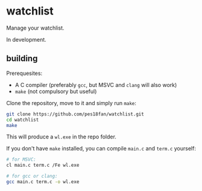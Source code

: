 # watchlist

Manage your watchlist.

In development.

## building

Prerequesites:

- A C compiler (preferably `gcc`, but MSVC and `clang` will also work)
- `make` (not compulsory but useful)

Clone the repository, move to it and simply run `make`:

```bash
git clone https://github.com/pes18fan/watchlist.git
cd watchlist
make
```

This will produce a `wl.exe` in the repo folder.

If you don't have `make` installed, you can compile `main.c` and `term.c`
yourself:

```bash
# for MSVC:
cl main.c term.c /Fe wl.exe

# for gcc or clang:
gcc main.c term.c -o wl.exe
```
